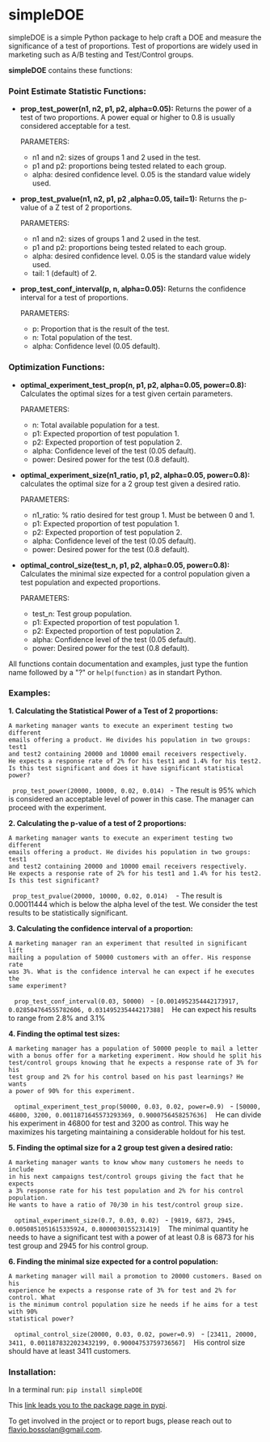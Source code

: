 # simpleDOE
simpleDOE is a simple Python package to help craft a DOE and measure the significance of a test of proportions.
Test of proportions are widely used in marketing such as A/B testing and Test/Control groups.

**simpleDOE** contains these functions:

### Point Estimate Statistic Functions:
  - **prop_test_power(n1, n2, p1, p2, alpha=0.05):**  Returns the power of a test of two proportions. A power equal or higher to 0.8 is usually considered acceptable for a test.
  
    PARAMETERS:
    - n1 and n2: sizes of groups 1 and 2 used in the test.
    - p1 and p2: proportions being tested related to each group.
    - alpha: desired confidence level. 0.05 is the standard value widely used.
    
  - **prop_test_pvalue(n1, n2, p1, p2 ,alpha=0.05, tail=1):** Returns the p-value of a Z test of 2 proportions.
  
    PARAMETERS:
    - n1 and n2: sizes of groups 1 and 2 used in the test.
    - p1 and p2: proportions being tested related to each group.
    - alpha: desired confidence level. 0.05 is the standard value widely used.
    - tail: 1 (default) of 2.
    
  - **prop_test_conf_interval(p, n, alpha=0.05):** Returns the confidence interval for a test of proportions.
  
    PARAMETERS:
    - p: Proportion that is the result of the test.
    - n: Total population of the test.
    - alpha: Confidence level (0.05 default).

### Optimization Functions:
  - **optimal_experiment_test_prop(n, p1, p2, alpha=0.05, power=0.8):** Calculates the optimal sizes for a test given certain parameters.
  
    PARAMETERS:
    - n: Total available population for a test.
    - p1: Expected proportion of test population 1.
    - p2: Expected proportion of test population 2.
    - alpha: Confidence level of the test (0.05 default).
    - power: Desired power for the test (0.8 default).
    
  - **optimal_experiment_size(n1_ratio, p1, p2, alpha=0.05, power=0.8):** calculates the optimal size for a 2 group test given a desired ratio.
  
    PARAMETERS:
    - n1_ratio: % ratio desired for test group 1. Must be between 0 and 1.
    - p1: Expected proportion of test population 1.
    - p2: Expected proportion of test population 2.
    - alpha: Confidence level of the test (0.05 default).
    - power: Desired power for the test (0.8 default).
    
  - **optimal_control_size(test_n, p1, p2, alpha=0.05, power=0.8):** Calculates the minimal size expected for a control population given a test population and expected proportions.
  
    PARAMETERS:
    - test_n: Test group population.
    - p1: Expected proportion of test population 1.
    - p2: Expected proportion of test population 2.
    - alpha: Confidence level of the test (0.05 default).
    - power: Desired power for the test (0.8 default).

All functions contain documentation and examples, just type the funtion name followed by a "?" or `help(function)` as in standart Python. 


### Examples:

**1. Calculating the Statistical Power of a Test of 2 proportions:**
    
    A marketing manager wants to execute an experiment testing two different 
    emails offering a product. He divides his population in two groups: test1 
    and test2 containing 20000 and 10000 email receivers respectively.
    He expects a response rate of 2% for his test1 and 1.4% for his test2. 
    Is this test significant and does it have significant statistical power?
    
   `prop_test_power(20000, 10000, 0.02, 0.014)`
    - The result is 95% which is considered an acceptable level 
    of power in this case. The manager can proceed with the experiment.
    

**2. Calculating the p-value of a test of 2 proportions:**

    A marketing manager wants to execute an experiment testing two different 
    emails offering a product. He divides his population in two groups: test1 
    and test2 containing 20000 and 10000 email receivers respectively.
    He expects a response rate of 2% for his test1 and 1.4% for his test2. 
    Is this test significant?
    
   `prop_test_pvalue(20000, 10000, 0.02, 0.014)`
    - The result is 0.00011444 which is below the alpha level of the
    test. We consider the test results to be statistically significant.


**3. Calculating the confidence interval of a proportion:**

    A marketing manager ran an experiment that resulted in significant lift
    mailing a population of 50000 customers with an offer. His response rate
    was 3%. What is the confidence interval he can expect if he executes the 
    same experiment?
    
    `prop_test_conf_interval(0.03, 50000)`
   - `[0.0014952354442173917, 0.028504764555782606, 0.031495235444217388]`
    He can expect his results to range from 2.8% and 3.1%


**4. Finding the optimal test sizes:**

    A marketing manager has a population of 50000 people to mail a letter
    with a bonus offer for a marketing experiment. How should he split his 
    test/control groups knowing that he expects a response rate of 3% for his
    test group and 2% for his control based on his past learnings? He wants
    a power of 90% for this experiment.
    
    `optimal_experiment_test_prop(50000, 0.03, 0.02, power=0.9)`
   - `[50000, 46800, 3200, 0.0011871645573293369, 0.9000756458257636]`
    He can divide his experiment in 46800 for test and 3200 as control. This
    way he maximizes his targeting maintaining a considerable holdout for his
    test.


**5. Finding the optimal size for a 2 group test given a desired ratio:**

    A marketing manager wants to know whow many customers he needs to include
    in his next campaigns test/control groups giving the fact that he expects
    a 3% response rate for his test population and 2% for his control population.
    He wants to have a ratio of 70/30 in his test/control group size.
    
    `optimal_experiment_size(0.7, 0.03, 0.02)`
   - `[9819, 6873, 2945, 0.0050851051615335924, 0.8000030155231419]`
    The minimal quantity he needs to have a significant test with a power of 
    at least 0.8 is 6873 for his test group and 2945 for his control group.

**6. Finding the minimal size expected for a control population:**

    A marketing manager will mail a promotion to 20000 customers. Based on his
    experience he expects a response rate of 3% for test and 2% for control. What
    is the minimum control population size he needs if he aims for a test with 90%
    statistical power?
    
    `optimal_control_size(20000, 0.03, 0.02, power=0.9)`
   - `[23411, 20000, 3411, 0.0011878322023432199, 0.90004753759736567]`
    His control size should have at least 3411 customers.


### Installation:

In a terminal run:
`pip install simpleDOE`

This [link leads you to the package page in pypi](https://pypi.python.org/pypi/simpleDOE/1.0).

To get involved in the project or to report bugs, please reach out to flavio.bossolan@gmail.com.
